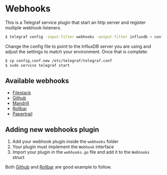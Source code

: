 # Webhooks

This is a Telegraf service plugin that start an http server and register multiple webhook listeners.

```sh
$ telegraf config -input-filter webhooks -output-filter influxdb > config.conf.new
```

Change the config file to point to the InfluxDB server you are using and adjust the settings to match your environment. Once that is complete:

```sh
$ cp config.conf.new /etc/telegraf/telegraf.conf
$ sudo service telegraf start
```

## Available webhooks

- [Filestack](filestack/)
- [Github](github/)
- [Mandrill](mandrill/)
- [Rollbar](rollbar/)
- [Papertrail](papertrail/)

## Adding new webhooks plugin

1. Add your webhook plugin inside the `webhooks` folder
1. Your plugin must implement the `Webhook` interface
1. Import your plugin in the `webhooks.go` file and add it to the `Webhooks` struct

Both [Github](github/) and [Rollbar](rollbar/) are good example to follow.
